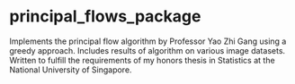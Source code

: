 # principal_flows_package
Implements the principal flow algorithm by Professor Yao Zhi Gang using a greedy approach. Includes results of algorithm on various image datasets. Written to fulfill the requirements of my honors thesis in Statistics at the National University of Singapore.
